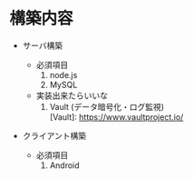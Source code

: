 構築内容
========

* サーバ構築  
    * 必須項目  
      1. node.js  
      2. MySQL  
    * 実装出来たらいいな  
      1. Vault (データ暗号化・ログ監視)  
          [Vault]: https://www.vaultproject.io/
      
* クライアント構築
   * 必須項目
      1. Android 